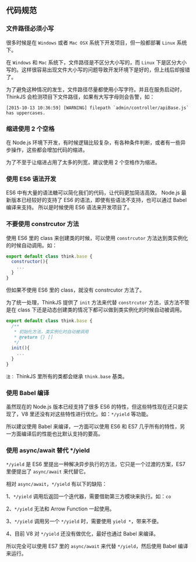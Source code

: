 ## 代码规范

### 文件路径必须小写

很多时候是在 `Windows` 或者 `Mac OSX` 系统下开发项目，但一般都部署 `Linux` 系统下。

在 `Windows` 和 `Mac` 系统下，文件路径是不区分大小写的，而 `Linux` 下是区分大小写的。这样很容易出现文件大小写的问题导致开发环境下是好的，但上线后却报错了。

为了避免这种情况的发生，文件路径尽量都使用小写字符。并且在服务启动时，ThinkJS 会检测项目下文件路径，如果有大写字母则会告警，如：

```text
[2015-10-13 10:36:59] [WARNING] filepath `admin/controller/apiBase.js` has uppercases.
```

### 缩进使用 2 个空格

在 Node.js 环境下开发，有时候逻辑比较复杂，有各种条件判断，或者有一些异步操作，这些都会增加代码的缩进。

为了不至于让缩进占用了太多的列宽，建议使用 2 个空格作为缩进。

### 使用 ES6 语法开发

ES6 中有大量的语法糖可以简化我们的代码，让代码更加简洁高效。
Node.js 最新版本已经较好的支持了 ES6 的语法，即使有些语法不支持，也可以通过 Babel 编译来支持。 所以是时候使用 ES6 语法来开发项目了。

### 不要使用 constrcutor 方法

使用 ES6 里的 class 来创建类的时候，可以使用 `constrcutor` 方法达到类实例化的时候自动调用。如：

```js
export default class think.base {
  constructor(){
    ...
  }
}
```

但如果不使用 ES6 里的 class，就没有 constrcutor 方法了。

为了统一处理，ThinkJS 提供了 `init` 方法来代替 `constrcutor` 方法，该方法不管是在 class 下还是动态创建类的情况下都可以做到类实例化的时候自动被调用。

```js
export default class think.base {
  /**
   * 初始化方法，类实例化时自动被调用
   * @return {} []
   */
  init(){
    ...
  }
}
```

`注：` ThinkJS 里所有的类都会继承 `think.base` 基类。

### 使用 Babel 编译

虽然现在的 Node.js 版本已经支持了很多 ES6 的特性，但这些特性现在还只是实现了，V8 里还没有对这些特性进行优化。如：`*/yield` 等功能。

所以建议使用 Babel 来编译，一方面可以使用 ES6 和 ES7 几乎所有的特性，另一方面编译后的性能也比默认支持的要高。

### 使用 async/await 替代 */yield

`*/yield` 是 ES6 里提出一种解决异步执行的方法，它只是一个过渡的方案，ES7 里便提出了 `async/await` 来代替它。

相对 `async/await`，`*/yield` 有以下的缺陷：

1、`*/yield` 调用后返回一个迭代器，需要借助第三方模块来执行。如：`co`

2、`*/yield` 无法和 Arrow Function 一起使用。

3、`*/yield` 调用另一个 `*/yield` 时，需要使用 `yield *`，带来不便。

4、目前 V8 对 `*/yield` 还没有做优化，最好也通过 Babel 来编译。

所以完全可以使用 ES7 里的 `async/await` 来代替 `*/yield`，然后使用 Babel 编译来运行。